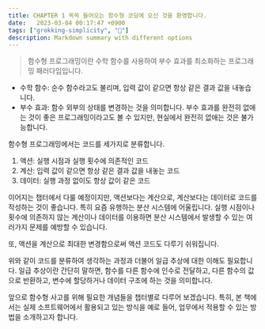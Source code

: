 ```yaml
---
title: CHAPTER 1 쏙쏙 들어오는 함수형 코딩에 오신 것을 환영합니다.
date:   2023-03-04 00:17:47 +0900
tags: ["grokking-simplicity", "🌿"]
description: Markdown summary with different options
---
```


> 함수형 프로그래밍이란 수학 함수를 사용하여 부수 효과를 최소화하는 프로그래밍 패러다임입니다.

* 수학 함수: 순수 함수라고도 불리며, 입력 값이 같으면 항상 같은 결과 값을 내놓습니다.
* 부수 효과: 함수 외부의 상태를 변경하는 것을 의미합니다. 부수 효과를 완전히 없애는 것이 좋은 프로그래밍이라고도 볼 수 있지만, 현실에서 완전히 없애는 것은 불가능합니다.

함수형 프로그래밍에서는 코드를 세가지로 분류합니다.

1. 액션: 실행 시점과 실행 횟수에 의존적인 코드
2. 계산: 입력 값이 같으면 항상 같은 결과 값을 내놓는 코드
3. 데이터: 실행 과정 없이도 항상 값이 같은 코드

이어지는 챕터에서 다룰 예정이지만, 액션보다는 계산으로, 계산보다는 데이터로 코드를 작성하는 것이 좋습니다. 특히 요즘 유행하는 분산 시스템에 어울립니다. 실행 시점이나 횟수에
의존하지 않는 계산이나 데이터를 이용하면 분산 시스템에서 발생할 수 있는 여러가지 문제를 예방할 수 있습니다.

또, 액션을 계산으로 최대한 변경함으로써 액션 코드도 다루기 쉬워집니다.

위와 같이 코드를 분류하여 생각하는 과정과 더불어 일급 추상에 대한 이해도 필요합니다. 일급 추상이란 간단히 말하면, 함수를 다른 함수에 인수로 전달하고, 다른 함수의 값으로
반환하고, 변수에 할당하거나 데이터 구조에 하는 것을 의미합니다.

앞으로 함수형 사고를 위해 필요한 개념들을 챕터별로 다루어 보겠습니다. 특히, 본 책에서는 실제 소프트웨어에서 활용되고 있는 방식을 예로 들어, 업무에서 적용할 수 있는 방법을
소개하고자 합니다. 